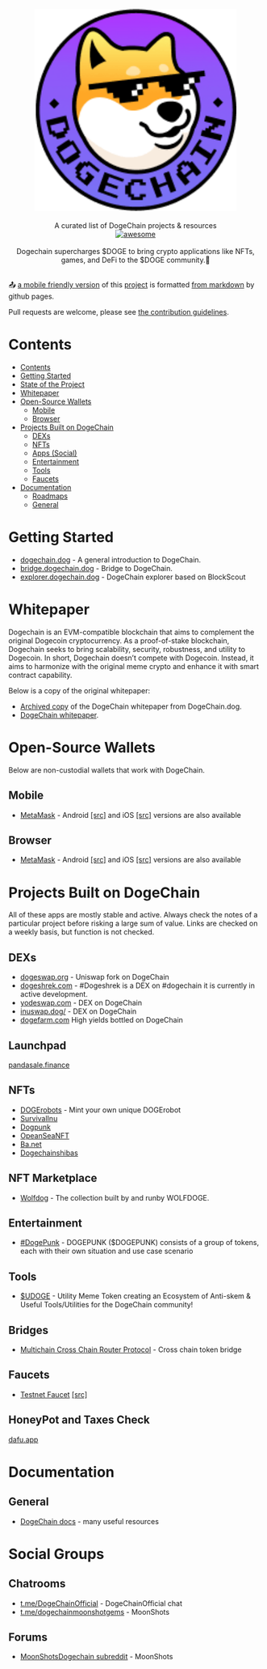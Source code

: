 <div id='stars'></div>
<div id='stars2'></div>
<div id='stars3'></div>
<br/>
<div align="center">
  <img width="400px" alt="awesome dogechain" src="./awesome-dogechain.png">
</div>
<br/>
<div align="center">
A curated list of DogeChain projects &amp; resources <br>
<a href="https://awesome.re">
  <img src="https://awesome.re/badge.svg" alt="awesome" style="height:12px;border:10;">
</a>
<br />
<br />
Dogechain supercharges $DOGE to bring crypto applications like NFTs, games, and DeFi to the $DOGE community.🚀

</div>
<br/>

📤 [a mobile friendly version](https://awesome.dogmoney.money) of this [project](https://github.com/dogmoneyswap/awesome-dogechain) is formatted [from markdown](https://github.com/dogmoneyswap/awesome-dogechain/blob/master/README.md) by github pages.

Pull requests are welcome, please see [the contribution guidelines](CONTRIBUTING.md).

<!--💚-->

# Contents

- [Contents](#contents)
- [Getting Started](#getting-started)
- [State of the Project](#state-of-the-project)
- [Whitepaper](#whitepaper)
- [Open-Source Wallets](#open-source-wallets)
  - [Mobile](#mobile)
  - [Browser](#browser)
- [Projects Built on DogeChain](#projects-built-on-dogechain)
  - [DEXs](#dexs)
  - [NFTs](#nfts)
  - [Apps (Social)](#apps-social)
  - [Entertainment](#entertainment)
  - [Tools](#tools)
  - [Faucets](#faucets)
- [Documentation](#documentation)
  - [Roadmaps](#roadmaps)
  - [General](#general)

# Getting Started

- [dogechain.dog](https://dogechain.dog/) - A general introduction to DogeChain.
- [bridge.dogechain.dog](https://bridge.dogechain.dog/) - Bridge to DogeChain.
- [explorer.dogechain.dog](https://explorer.dogechain.dog/) - DogeChain explorer based on BlockScout

# Whitepaper

Dogechain is an EVM-compatible blockchain that aims to complement the original Dogecoin cryptocurrency. As a proof-of-stake blockchain, Dogechain seeks to bring scalability, security, robustness, and utility to Dogecoin. In short, Dogechain doesn’t compete with Dogecoin.
Instead, it aims to harmonize with the original meme crypto and enhance it with smart contract capability.

Below is a copy of the original whitepaper:

- [Archived copy](https://web.archive.org/web/20220731012549/https://dogechain.dog/DogechainWP.pdf) of the DogeChain whitepaper from DogeChain.dog.
- [DogeChain whitepaper](https://dogechain.dog/DogechainWP.pdf).

# Open-Source Wallets

Below are non-custodial wallets that work with DogeChain.

## Mobile

- [MetaMask](https://metamask.io) - Android [[src]](https://play.google.com/store/apps/details?id=io.metamask) and iOS [[src]](https://apps.apple.com/us/app/metamask-blockchain-wallet/id1438144202) versions are also available

## Browser

- [MetaMask](https://metamask.io) - Android [[src]](https://play.google.com/store/apps/details?id=io.metamask) and iOS [[src]](https://apps.apple.com/us/app/metamask-blockchain-wallet/id1438144202) versions are also available

# Projects Built on DogeChain

All of these apps are mostly stable and active. Always check the notes of a particular project before risking a large sum of value. Links are checked on a weekly basis, but function is not checked.

## DEXs

- [dogeswap.org](https://dogeswap.org/) - Uniswap fork on DogeChain
- [dogeshrek.com](https://dogeshrek.com/) - #Dogeshrek is a DEX on #dogechain it is currently in active development.
- [yodeswap.com](https://yodeswap.dog/exchange/swap) - DEX on DogeChain
- [inuswap.dog/](http://inuswap.dog/) - DEX on DogeChain 
- [dogefarm.com](https://dogefarm.bourbondefi.com) High yields bottled on DogeChain

## Launchpad 

[pandasale.finance](https://pandasale.finance/?chain=DOGECHAIN)

## NFTs

- [DOGErobots](https://ba.net/dogerobots/nft/automint.html) - Mint your own unique DOGErobot
- [SurvivalInu](https://survivalinu.com/)
- [Dogpunk](https://www.dogpunk.me/)
- [OpeanSeaNFT](https://openseanft.land/)
- [Ba.net](https://ba.net/dogerobots/nft/automint.html)
- [Dogechainshibas](https://dogechainshibas.dog/)

## NFT Marketplace

- [Wolfdog](https://wolfdoge.site/) - The collection built by and runby WOLFDOGE.

## Entertainment

- [#DogePunk](https://dogepunk.finance/) - DOGEPUNK ($DOGEPUNK) consists of a group of tokens, each with their own situation and use case scenario

## Tools

- [$UDOGE](https://t.me/UtilityDoge) - Utility Meme Token creating an Ecosystem of Anti-skem & Useful Tools/Utilities for the DogeChain community!

## Bridges

- [Multichain Cross Chain Router Protocol](https://app.multichain.org/#/router) - Cross chain token bridge

## Faucets

- [Testnet Faucet](https://faucet.dogechain.dog/) [[src]](https://faucet.dogechain.dog/)

## HoneyPot and Taxes Check 

[dafu.app](https://dafu.app/safety)

# Documentation

## General

- [DogeChain docs](https://docs.dogechain.dog/docs/overview) - many useful resources

# Social Groups

## Chatrooms

- [t.me/DogeChainOfficial](https://t.me/DogeChainOfficial) - DogeChainOfficial chat
- [t.me/dogechainmoonshotgems](https://t.me/dogechainmoonshotgems) - MoonShots

## Forums

- [MoonShotsDogechain subreddit](https://www.reddit.com/r/MoonShotsDogechain/) - MoonShots
